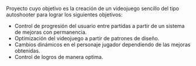 Proyecto cuyo objetivo es la creación de un videojuego sencillo del tipo autoshooter para lograr los siguientes objetivos:
* Control de progresión del usuario entre partidas a partir de un sistema de mejoras con permanencia.
* Optimización del videojuego a partir de patrones de diseño.
* Cambios dinámicos en el personaje jugador dependiendo de las mejoras obtenidas.
* Control de logros de manera optima.
